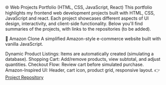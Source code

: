🌐 Web Projects Portfolio (HTML, CSS, JavaScript, React)
This portfolio highlights my frontend web development projects built with HTML, CSS, JavaScript and react.
Each project showcases different aspects of UI design, interactivity, and client-side functionality.
Below you'll find summaries of the projects, with links to the repositories (to be added).

🔹 Amazon Clone
A simplified Amazon-style e-commerce website built with vanilla JavaScript.

Dynamic Product Listings: Items are automatically created (simulating a database).
Shopping Cart: Add/remove products, view subtotal, and adjust quantities.
Checkout Flow: Review cart before simulated purchase.
Amazon-Inspired UI: Header, cart icon, product grid, responsive layout.
👉 [Project Repository]([(https://github.com/PiaCarlos/amazon-clone)) 
